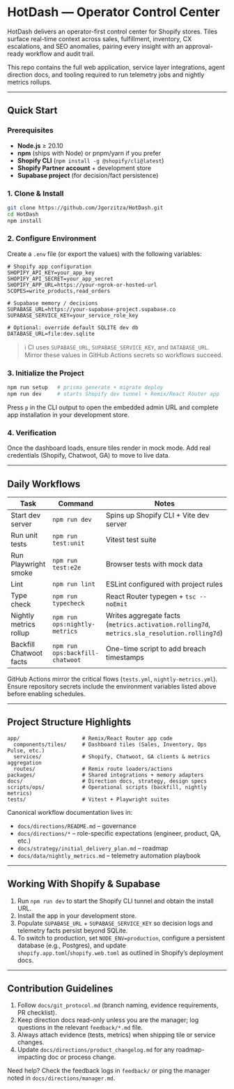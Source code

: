 # HotDash — Operator Control Center

HotDash delivers an operator-first control center for Shopify stores. Tiles surface real-time context across sales, fulfillment, inventory, CX escalations, and SEO anomalies, pairing every insight with an approval-ready workflow and audit trail.

This repo contains the full web application, service layer integrations, agent direction docs, and tooling required to run telemetry jobs and nightly metrics rollups.

---

## Quick Start

### Prerequisites
- **Node.js** ≥ 20.10
- **npm** (ships with Node) or pnpm/yarn if you prefer
- **Shopify CLI** (`npm install -g @shopify/cli@latest`)
- **Shopify Partner account** + development store
- **Supabase project** (for decision/fact persistence)

### 1. Clone & Install
```bash
git clone https://github.com/Jgorzitza/HotDash.git
cd HotDash
npm install
```

### 2. Configure Environment
Create a `.env` file (or export the values) with the following variables:

```dotenv
# Shopify app configuration
SHOPIFY_API_KEY=your_app_key
SHOPIFY_API_SECRET=your_app_secret
SHOPIFY_APP_URL=https://your-ngrok-or-hosted-url
SCOPES=write_products,read_orders

# Supabase memory / decisions
SUPABASE_URL=https://your-supabase-project.supabase.co
SUPABASE_SERVICE_KEY=your_service_role_key

# Optional: override default SQLITE dev db
DATABASE_URL=file:dev.sqlite
```

> ℹ️  CI uses `SUPABASE_URL`, `SUPABASE_SERVICE_KEY`, and `DATABASE_URL`. Mirror these values in GitHub Actions secrets so workflows succeed.

### 3. Initialize the Project
```bash
npm run setup   # prisma generate + migrate deploy
npm run dev     # starts Shopify dev tunnel + Remix/React Router app
```
Press `p` in the CLI output to open the embedded admin URL and complete app installation in your development store.

### 4. Verification
Once the dashboard loads, ensure tiles render in mock mode. Add real credentials (Shopify, Chatwoot, GA) to move to live data.

---

## Daily Workflows

| Task | Command | Notes |
| ---- | ------- | ----- |
| Start dev server | `npm run dev` | Spins up Shopify CLI + Vite dev server |
| Run unit tests | `npm run test:unit` | Vitest test suite |
| Run Playwright smoke | `npm run test:e2e` | Browser tests with mock data |
| Lint | `npm run lint` | ESLint configured with project rules |
| Type check | `npm run typecheck` | React Router typegen + `tsc --noEmit` |
| Nightly metrics rollup | `npm run ops:nightly-metrics` | Writes aggregate facts (`metrics.activation.rolling7d`, `metrics.sla_resolution.rolling7d`) |
| Backfill Chatwoot facts | `npm run ops:backfill-chatwoot` | One-time script to add breach timestamps |

GitHub Actions mirror the critical flows (`tests.yml`, `nightly-metrics.yml`). Ensure repository secrets include the environment variables listed above before enabling schedules.

---

## Project Structure Highlights

```
app/                    # Remix/React Router app code
  components/tiles/     # Dashboard tiles (Sales, Inventory, Ops Pulse, etc.)
  services/             # Shopify, Chatwoot, GA clients & metrics aggregation
  routes/               # Remix route loaders/actions
packages/               # Shared integrations + memory adapters
docs/                   # Direction docs, strategy, design specs
scripts/ops/            # Operational scripts (backfill, nightly metrics)
tests/                  # Vitest + Playwright suites
```

Canonical workflow documentation lives in:
- `docs/directions/README.md` – governance
- `docs/directions/*` – role-specific expectations (engineer, product, QA, etc.)
- `docs/strategy/initial_delivery_plan.md` – roadmap
- `docs/data/nightly_metrics.md` – telemetry automation playbook

---

## Working With Shopify & Supabase

1. Run `npm run dev` to start the Shopify CLI tunnel and obtain the install URL.
2. Install the app in your development store.
3. Populate `SUPABASE_URL` + `SUPABASE_SERVICE_KEY` so decision logs and telemetry facts persist beyond SQLite.
4. To switch to production, set `NODE_ENV=production`, configure a persistent database (e.g., Postgres), and update `shopify.app.toml`/`shopify.web.toml` as outlined in Shopify’s deployment docs.

---

## Contribution Guidelines

1. Follow `docs/git_protocol.md` (branch naming, evidence requirements, PR checklist).
2. Keep direction docs read-only unless you are the manager; log questions in the relevant `feedback/*.md` file.
3. Always attach evidence (tests, metrics) when shipping tile or service changes.
4. Update `docs/directions/product_changelog.md` for any roadmap-impacting doc or process change.

Need help? Check the feedback logs in `feedback/` or ping the manager noted in `docs/directions/manager.md`.
